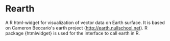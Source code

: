 # Rearth
A R html-widget for visualization of vector data on Earth surface. It is based on Cameron Beccario's earth project (http://earth.nullschool.net). R package {htmlwidget} is used for the interface to call earth in R.
